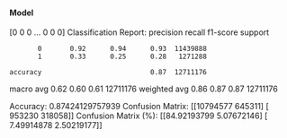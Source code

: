 #### Model
[0 0 0 ... 0 0 0]
Classification Report:
              precision    recall  f1-score   support

           0       0.92      0.94      0.93  11439888
           1       0.33      0.25      0.28   1271288

    accuracy                           0.87  12711176
   macro avg       0.62      0.60      0.61  12711176
weighted avg       0.86      0.87      0.87  12711176

Accuracy: 0.87424129757939
Confusion Matrix:
[[10794577   645311]
 [  953230   318058]]
Confusion Matrix (%):
[[84.92193799  5.07672146]
 [ 7.49914878  2.50219177]]
